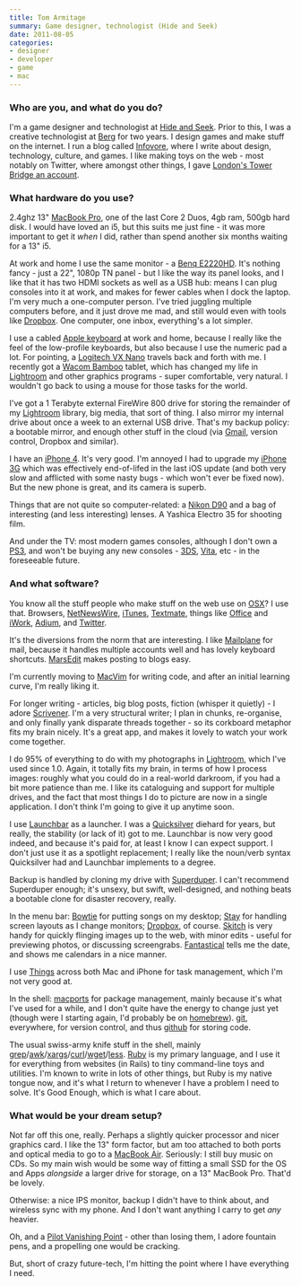 ```yaml
---
title: Tom Armitage
summary: Game designer, technologist (Hide and Seek)
date: 2011-08-05
categories:
- designer
- developer
- game
- mac
---
```


### Who are you, and what do you do?

I'm a game designer and technologist at [Hide and Seek](http://www.hideandseek.net/ "A social gaming company."). Prior to this, I was a creative technologist at [Berg](http://berglondon.com/ "A design consultancy.") for two years. I design games and make stuff on the internet. I run a blog called [Infovore](http://infovore.org "Tom's website."), where I write about design, technology, culture, and games. I like making toys on the web - most notably on Twitter, where amongst other things, I gave [London's Tower Bridge an account](http://twitter.com/twrbrdg_itself "Tom's Tower Bridge Twitter account.").

### What hardware do you use?

2\.4ghz 13" [MacBook Pro][macbook-pro], one of the last Core 2 Duos, 4gb ram, 500gb hard disk. I would have loved an i5, but this suits me just fine - it was more important to get it _when_ I did, rather than spend another six months waiting for a 13" i5.

At work and home I use the same monitor - a [Benq E2220HD][e2220hd]. It's nothing fancy - just a 22", 1080p TN panel - but I like the way its panel looks, and I like that it has two HDMI sockets as well as a USB hub: means I can plug consoles into it at work, and makes for fewer cables when I dock the laptop. I'm very much a one-computer person. I've tried juggling multiple computers before, and it just drove me mad, and still would even with tools like [Dropbox][]. One computer, one inbox, everything's a lot simpler.

I use a cabled [Apple keyboard][keyboard] at work and home, because I really like the feel of the low-profile keyboards, but also because I use the numeric pad a lot. For pointing, a [Logitech VX Nano][vx-nano] travels back and forth with me. I recently got a [Wacom Bamboo][bamboo] tablet, which has changed my life in [Lightroom][] and other graphics programs - super comfortable, very natural. I wouldn't go back to using a mouse for those tasks for the world.

I've got a 1 Terabyte external FireWire 800 drive for storing the remainder of my [Lightroom][] library, big media, that sort of thing. I also mirror my internal drive about once a week to an external USB drive. That's my backup policy: a bootable mirror, and enough other stuff in the cloud (via [Gmail][], version control, Dropbox and similar).

I have an [iPhone 4][iphone-4]. It's very good. I'm annoyed I had to upgrade my [iPhone 3G][iphone-3g] which was effectively end-of-lifed in the last iOS update (and both very slow and afflicted with some nasty bugs - which won't ever be fixed now). But the new phone is great, and its camera is superb.

Things that are not quite so computer-related: a [Nikon D90][d90] and a bag of interesting (and less interesting) lenses. A Yashica Electro 35 for shooting film.

And under the TV: most modern games consoles, although I don't own a [PS3][], and won't be buying any new consoles - [3DS][], [Vita][], etc - in the foreseeable future.

### And what software?

You know all the stuff people who make stuff on the web use on [OSX][macos]? I use that. Browsers, [NetNewsWire][], [iTunes][], [Textmate][], things like [Office][] and [iWork][], [Adium][], and [Twitter][].

It's the diversions from the norm that are interesting. I like [Mailplane][] for mail, because it handles multiple accounts well and has lovely keyboard shortcuts. [MarsEdit][] makes posting to blogs easy.

I'm currently moving to [MacVim][] for writing code, and after an initial learning curve, I'm really liking it.

For longer writing - articles, big blog posts, fiction (whisper it quietly) - I adore [Scrivener][]. I'm a very structural writer; I plan in chunks, re-organise, and only finally yank disparate threads together - so its corkboard metaphor fits my brain nicely. It's a great app, and makes it lovely to watch your work come together.

I do 95% of everything to do with my photographs in [Lightroom][], which I've used since 1.0. Again, it totally fits my brain, in terms of how I process images: roughly what you could do in a real-world darkroom, if you had a bit more patience than me. I like its cataloguing and support for multiple drives, and the fact that most things I do to picture are now in a single application. I don't think I'm going to give it up anytime soon.

I use [Launchbar][] as a launcher. I was a [Quicksilver][] diehard for years, but really, the stability (or lack of it) got to me. Launchbar is now very good indeed, and because it's paid for, at least I know I can expect support. I don't just use it as a spotlight replacement; I really like the noun/verb syntax Quicksilver had and Launchbar implements to a degree.

Backup is handled by cloning my drive with [Superduper][]. I can't recommend Superduper enough; it's unsexy, but swift, well-designed, and nothing beats a bootable clone for disaster recovery, really.

In the menu bar: [Bowtie][] for putting songs on my desktop; [Stay][] for handling screen layouts as I change monitors; [Dropbox][], of course. [Skitch][] is very handy for quickly flinging images up to the web, with minor edits - useful for previewing photos, or discussing screengrabs. [Fantastical][] tells me the date, and shows me calendars in a nice manner.

I use [Things][] across both Mac and iPhone for task management, which I'm not very good at.

In the shell: [macports][] for package management, mainly because it's what I've used for a while, and I don't quite have the energy to change just yet (though were I starting again, I'd probably be on [homebrew][]). [git][], everywhere, for version control, and thus [github][] for storing code. 

The usual swiss-army knife stuff in the shell, mainly [grep][]/[awk][]/[xargs][]/[curl][]/[wget][]/[less][]. [Ruby][] is my primary language, and I use it for everything from websites (in Rails) to tiny command-line toys and utilities. I'm known to write in lots of other things, but Ruby is my native tongue now, and it's what I return to whenever I have a problem I need to solve. It's Good Enough, which is what I care about.

### What would be your dream setup?

Not far off this one, really. Perhaps a slightly quicker processor and nicer graphics card. I like the 13" form factor, but am too attached to both ports and optical media to go to a [MacBook Air][macbook-air]. Seriously: I still buy music on CDs. So my main wish would be some way of fitting a small SSD for the OS and Apps _alongside_ a larger drive for storage, on a 13" MacBook Pro. That'd be lovely.

Otherwise: a nice IPS monitor, backup I didn't have to think about, and wireless sync with my phone. And I don't want anything I carry to get _any_ heavier.

Oh, and a [Pilot Vanishing Point][vanishing-point] - other than losing them, I adore fountain pens, and a propelling one would be cracking.

But, short of crazy future-tech, I'm hitting the point where I have everything I need.

[3ds]: https://www.nintendo.com/3ds/ "A portable gaming console with a 3D screen."
[adium]: https://en.wikipedia.org/wiki/Adium "A multi-protocol chat application for the Mac."
[awk]: https://en.wikipedia.org/wiki/AWK "Data formatting language/software."
[bamboo]: https://www.wacom.com/en/us/bamboo "Smaller pen/multi-touch tablets."
[bowtie]: https://www.macupdate.com/app/mac/33474/bowtie "A Mac app for controlling iTunes."
[curl]: https://curl.haxx.se/ "A command-line tool for transferring data from URLs."
[d90]: https://www.nikonusa.com/en/Nikon-Products/Product-Archive/Digital-SLR-Cameras/D90.html "A 12.3 megapixel digital SLR camera."
[dropbox]: https://www.dropbox.com/ "Online syncing and storage."
[e2220hd]: http://web.archive.org/web/20190506092521/https://www.amazon.co.uk/BenQ-E2220HD-21-5-inch-1080p-Monitor/dp/B002OHZUB6 "A 21.5 inch LCD monitor."
[fantastical]: https://flexibits.com/fantastical "A calendaring app for the Mac."
[git]: https://git-scm.com/ "A version control system."
[github]: https://github.com/ "A Git code repository service."
[gmail]: https://mail.google.com/mail/ "Web-based email."
[grep]: http://www.gnu.org/software/grep/ "A command-line tool for pattern matching in files."
[homebrew]: http://brew.sh "Command-line package manager for Mac OS X."
[iphone-3g]: https://en.wikipedia.org/wiki/IPhone_3G "A smartphone."
[iphone-4]: https://en.wikipedia.org/wiki/IPhone_4 "A smartphone."
[itunes]: https://www.apple.com/itunes/ "A jukebox application and online store."
[iwork]: https://en.wikipedia.org/wiki/IWork "An office suite for the Mac."
[keyboard]: https://www.apple.com/keyboard/ "The keyboard."
[launchbar]: https://www.obdev.at/products/launchbar/index.html "An application launcher and data manager for the Mac."
[less]: https://en.wikipedia.org/wiki/Less_(Unix) "A command-line tool for paging through the contents of a file."
[lightroom]: https://www.adobe.com/products/photoshop-lightroom.html "Photo management and editing software."
[macbook-air]: https://www.apple.com/macbook-air/ "A very thin laptop."
[macbook-pro]: https://www.apple.com/macbook-pro/ "A laptop."
[macos]: https://en.wikipedia.org/wiki/MacOS "An operating system for Mac hardware."
[macports]: https://www.macports.org/ "A collection of *nix software ported to Mac OS X."
[macvim]: https://github.com/macvim-dev/macvim "A Mac GUI port of vim."
[mailplane]: https://mailplaneapp.com/ "A Mac desktop client for Gmail."
[marsedit]: https://red-sweater.com/marsedit/ "A weblog editor for the Mac."
[netnewswire]: https://en.wikipedia.org/wiki/NetNewsWire "A popular feed reader for the Mac."
[office]: https://products.office.com/en-us/home "An office productivity suite."
[ps3]: http://us.playstation.com/PS3/ "A shiny gaming console from Sony."
[quicksilver]: https://qsapp.com/ "A data manipulator and launcher for the Mac."
[ruby]: https://www.ruby-lang.org/en/ "An interpreted scripting language."
[scrivener]: http://literatureandlatte.com/scrivener.php "A Mac text editor aimed at writers."
[skitch]: https://evernote.com/skitch/ "An always-on image editor for the Mac."
[stay]: https://cordlessdog.com/stay/ "A Mac tool for keeping windows in the same place."
[superduper]: http://shirt-pocket.com/SuperDuper/SuperDuperDescription.html "An excellent Mac backup/cloning application."
[textmate]: https://macromates.com/ "A text editor for the Mac."
[things]: https://culturedcode.com/things/ "A task management application for the Mac."
[twitter]: https://twitter.com/ "An online micro-blogging platform."
[vanishing-point]: http://www.namiki.com/collections/pilotVanishingPoint_RA.php "A very fancy pen."
[vita]: https://www.playstation.com/en-us/explore/psvita/ "A portable gaming console."
[vx-nano]: https://www.amazon.com/Logitech-Cordless-Laser-Mouse-Notebooks/dp/B000TKHBDK "A cordless laser mouse."
[wget]: http://www.gnu.org/software/wget/ "A multi-protocol file downloading command-line tool."
[xargs]: https://en.wikipedia.org/wiki/Xargs "A command-line tool to execute commands from standard input."
